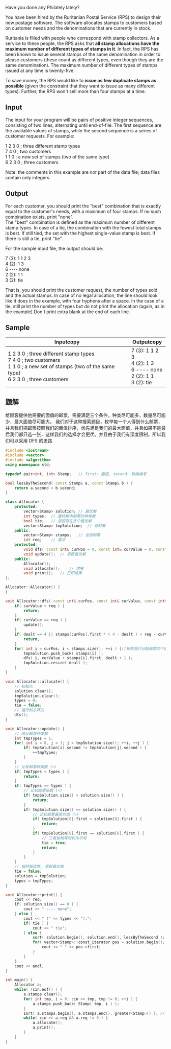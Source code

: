 Have you done any Philately lately?  
  
You have been hired by the Ruritanian Postal Service (RPS) to design their new postage software. The software allocates stamps to customers based on customer needs and the denominations that are currently in stock.  
  
Ruritania is filled with people who correspond with stamp collectors. As a service to these people, the RPS asks that **all stamp allocations have the maximum number of different types of stamps in it**. In fact, the RPS has been known to issue several stamps of the same denomination in order to please customers (these count as different types, even though they are the same denomination). The maximum number of different types of stamps issued at any time is twenty-five.  
  
To save money, the RPS would like to **issue as few duplicate stamps as possible** (given the constraint that they want to issue as many different types). Further, the RPS won't sell more than four stamps at a time.  

## Input

The input for your program will be pairs of positive integer sequences, consisting of two lines, alternating until end-of-file. The first sequence are the available values of stamps, while the second sequence is a series of customer requests. For example:  
  
1 2 3 0 ; three different stamp types  
7 4 0 ; two customers  
1 1 0 ; a new set of stamps (two of the same type)  
6 2 3 0 ; three customers  
  
Note: the comments in this example are *not* part of the data file; data files contain only integers.

## Output

For each customer, you should print the "best" combination that is exactly equal to the customer's needs, with a maximum of four stamps. If no such combination exists, print "none".  
The "best" combination is defined as the maximum number of different stamp types. In case of a tie, the combination with the fewest total stamps is best. If still tied, the set with the highest single-value stamp is best. If there is still a tie, print "tie".  
  
For the sample input file, the output should be:  
  
7 (3): 1 1 2 3  
4 (2): 1 3  
6 ---- none  
2 (2): 1 1  
3 (2): tie  
  
That is, you should print the customer request, the number of types sold and the actual stamps. In case of no legal allocation, the line should look like it does in the example, with four hyphens after a space. In the case of a tie, still print the number of types but do not print the allocation (again, as in the example).Don't print extra blank at the end of each line.  

## Sample

|Inputcopy|Outputcopy|
|---|---|
|1 2 3 0	; three different stamp types<br>7 4 0		; two customers<br>1 1 0		; a new set of stamps (two of the same type)<br>6 2 3 0	; three customers|7 (3): 1 1 2 3 <br>4 (2): 1 3 <br>6 ---- none<br>2 (2): 1 1<br>3 (2): tie|

## 题解
给顾客提供他需要的面值的邮票，需要满足三个条件，种类尽可能多，数量尽可能少，最大面值尽可能大。
我们对于这种搜索题目，枚举每一个人得到什么邮票，并且我们把邮票按照我们的面值排序，优先满足我们的最大面值，并且如果不是最后我们都只选一张，这样我们的选择才会更优。并且由于我们有深度限制，所以我们可以采用 DFS 的思路

```cpp
#include <iostream>
#include <vector>
#include <algorithm>
using namespace std;

typedef pair<int, int> Stamp;   // first: 面值, second: 种类编号

bool lessByTheSecond( const Stamp& a, const Stamp& b ) {
    return a.second < b.second;
}

class Allocator {
    protected:
        vector<Stamp> solution; // 最优解
        int types;  // 最优解中邮票的种类数
        bool tie;   // 是否存在多个最优解
        vector<Stamp> tmpSolution;  // 临时解
    public:
        vector<Stamp> stamps;   // 全部邮票
        int req;    // 需求
    protected:
        void dfs( const int& curPos = 0, const int& curValue = 0, const int& dealt = 0 );   // 核心算法
        void update();  // 更新最优解
    public:
        Allocator();
        void allocate();    // 求解
        void print();   // 打印结果
};

Allocator::Allocator() {
}

void Allocator::dfs( const int& curPos, const int& curValue, const int& dealt ) {
    if( curValue > req ) {
        return;
    }
    if( curValue == req ) {
        update();
    }
    if( dealt == 4 || stamps[curPos].first * ( 4 - dealt ) < req - curValue ) {
        return;
    }
    for( int i = curPos; i < stamps.size(); ++i ) {//枚举我们分配邮票的个数
        tmpSolution.push_back( stamps[i] );
        dfs( i, curValue + stamps[i].first, dealt + 1 );
        tmpSolution.resize( dealt );
    }
}

void Allocator::allocate() {
    // 初始化
    solution.clear();
    tmpSolution.clear();
    types = 0;
    tie = false;
    // 运行核心算法
    dfs();
}

void Allocator::update() {
    // 统计邮票种类数
    int tmpTypes = 1;
    for( int i = 0, j = 1; j < tmpSolution.size(); ++i, ++j ) {
        if( tmpSolution[i].second != tmpSolution[j].second ) {
            ++tmpTypes;
        }
    }
    // 比较邮票种类数 (>)
    if( tmpTypes < types ) {
        return;
    }
    if( tmpTypes == types ) {
        // 比较邮票张数 (<)
        if( tmpSolution.size() > solution.size() ) {
            return;
        }
        if( tmpSolution.size() == solution.size() ) {
            // 比较邮票最高价值 (>)
            if( tmpSolution[0].first < solution[0].first ) {
                return;
            }
            if( tmpSolution[0].first == solution[0].first ) {
                // 三者皆相等则判为平局
                tie = true;
                return;
            }
        }
    }
    // 临时解优胜, 更新最优解
    tie = false;
    solution = tmpSolution;
    types = tmpTypes;
}

void Allocator::print() {
    cout << req;
    if( solution.size() == 0 ) {
        cout << " ---- none";
    } else {
        cout << " (" << types << "):";
        if( tie ) {
            cout << " tie";
        } else {
            sort( solution.begin(), solution.end(), lessByTheSecond );  // 依邮票编号从小到大排序
            for( vector<Stamp>::const_iterator pos = solution.begin(); pos < solution.end(); ++pos ) {
                cout << " " << pos->first;
            }
        }
    }
    cout << endl;
}

int main() {
    Allocator a;
    while( !cin.eof() ) {
        a.stamps.clear();
        for( int tmp, i = 0; cin >> tmp, tmp != 0; ++i ) {
            a.stamps.push_back( Stamp( tmp, i ) );
        }
        sort( a.stamps.begin(), a.stamps.end(), greater<Stamp>() ); // 依邮票价值从大到小排序
        while( cin >> a.req && a.req != 0 ) {
            a.allocate();
            a.print();
        }
    }
}
```